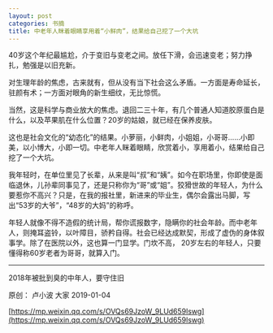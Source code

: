 ```yaml
---
layout: post
categories: 书摘
title: 中老年人眯着眼睛享用着“小鲜肉”，结果给自己挖了一个大坑
---
```


40岁这个年纪最尴尬，介于变旧与变老之间。放任下滑，会迅速变老；努力挣扎，勉强是以旧充新。

对生理年龄的焦虑，古来就有，但从没有当下社会这么矛盾。一方面是寿命延长，驻颜有术；一方面对眼角的新生细纹，无比惊慌。

当然，这是科学与商业放大的焦虑。退回二三十年，有几个普通人知道胶原蛋白是什么，以及苹果肌在什么位置？20岁的姑娘，就已经在保养皮肤。

这也是社会文化的“幼态化”的结果。小萝丽，小鲜肉，小姐姐，小哥哥……小即美，以小博大，小即一切。中老年人眯着眼睛，欣赏着小，享用着小，结果给自己挖了一个大坑。

我年轻时，在单位里见了长辈，从来是叫“叔”和“姨”。如今在职场里，你即使是面临退休，儿孙辈同事见了，还是只称你为“哥”或“姐”。狡猾世故的年轻人，为什么要惹你不高兴？只是，在我的报社里，新进来的毕业生，偶尔会露出马脚，写出“53岁的大爷”，“48岁的大妈”的称呼。

年轻人就像不得不造假的统计局，帮你谎报数字，隐瞒你的社会年龄。而中老年人，则掩耳盗铃，以叶障目，骄矜自得。社会已经达成默契，形成了虚伪的身体叙事学。除了在医院以外，这也算一门显学。门坎不高， 20岁左右的年轻人，只要懂得称60岁老者为哥哥，就算入门。

---

2018年被批到臭的中年人，要守住旧

原创： 卢小波  大家  2019-01-04

[https://mp.weixin.qq.com/s/OVQs69JzoW_9LUd659lswg](https://mp.weixin.qq.com/s/OVQs69JzoW_9LUd659lswg)